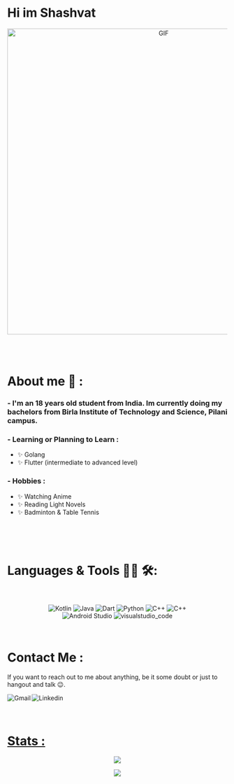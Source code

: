 # Hi im Shashvat 

<div align="center">
<img hight="300" width="700" alt="GIF" align="center" src="https://i.pinimg.com/originals/e4/26/70/e426702edf874b181aced1e2fa5c6cde.gif">
</div>

</br>
</br>
</br>


# About me 💬 :

### - I'm an 18 years old student from India. Im currently doing my bachelors from Birla Institute of Technology and Science, Pilani campus.

### - Learning or Planning to Learn :
- ✨ Golang
- ✨ Flutter (intermediate to advanced level)


### - Hobbies : 

- ✨ Watching Anime
- ✨ Reading Light Novels
- ✨ Badminton & Table Tennis

</br>
</br>
</br>



# Languages & Tools 👨‍💻 🛠:
</br>

<p align="center">

<!-- For more icons please follow  https://github.com/MikeCodesDotNET/ColoredBadges -->
<img src="https://img.shields.io/badge/Kotlin-0095D5?&style=for-the-badge&logo=kotlin&logoColor=white" alt="Kotlin" >
<img src="https://img.shields.io/badge/Java-ED8B00?style=for-the-badge&logo=java&logoColor=white" alt="Java"  >
<img src="https://img.shields.io/badge/Dart-0175C2?style=for-the-badge&logo=dart&logoColor=white" alt="Dart"  >
<img src="https://img.shields.io/badge/Python-FFD43B?style=for-the-badge&logo=python&logoColor=blue" alt="Python"  >
<img src="https://img.shields.io/badge/C%2B%2B-00599C?style=for-the-badge&logo=c%2B%2B&logoColor=white" alt="C++"  >
<img src="https://img.shields.io/badge/C-00599C?style=for-the-badge&logo=c&logoColor=white" alt="C++" >
 
</br>
<img src="https://img.shields.io/badge/Android_Studio-3DDC84?style=for-the-badge&logo=android-studio&logoColor=white" alt="Android Studio" >
<img src="https://img.shields.io/badge/Visual_Studio_Code-0078D4?style=for-the-badge&logo=visual%20studio%20code&logoColor=white" alt="visualstudio_code">
</br>
</p>
</br>



# Contact Me :

<p>



If you want to reach out to me about anything, be it some doubt or just to hangout and talk 😉.

<a href="mailto:shashvat1965@gmail.com">
 <img align="left" alt="Gmail"  src="https://img.shields.io/badge/Gmail-D14836?style=for-the-badge&logo=gmail&logoColor=white" />
</a>
<a href="https://www.linkedin.com/in/shashvatsingh/">
  <img align="left" alt="Linkedin" src="https://img.shields.io/badge/LinkedIn-0077B5?style=for-the-badge&logo=linkedin&logoColor=white" />
</br>
</br>
</br>
 </p>
 
# Stats :





<p align="center" >  
  <a href="https://github.com/shashvat1965"> 
<img  src="https://github-readme-stats.vercel.app/api?username=shashvat1965&&show_icons=true&theme=radical"/>
  </a>
  </p>
  
<p align="center">
  <img src="https://github-readme-stats.vercel.app/api/top-langs/?username=shashvat1965&layout=compact&theme=radical" />
</p>
